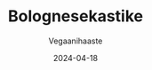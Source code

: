 ---
title: "Bolognesekastike"
image: "https://vegaanibotti.lauravuo.me/2024/04/2024-04-18_small.png"
date: 2024-04-18
receipt_url: "https://vegaanihaaste.fi/reseptit/bolognesekastike"
author: "Vegaanihaaste"
---